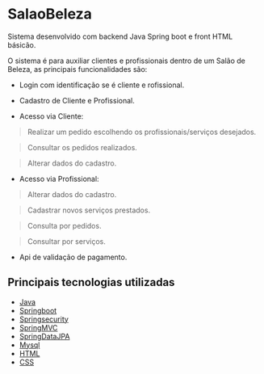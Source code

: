# SalaoBeleza

Sistema desenvolvido com backend Java Spring boot e front HTML básicão.

O sistema é para auxiliar clientes e profissionais dentro de um Salão de Beleza, as principais funcionalidades são:

- Login com identificação se é cliente e rofissional.

- Cadastro de Cliente e Profissional.

- Acesso via Cliente:

> Realizar um pedido escolhendo os profissionais/serviços desejados.

> Consultar os pedidos realizados.

> Alterar dados do cadastro.


- Acesso via Profissional:

> Alterar dados do cadastro.

> Cadastrar novos serviços prestados.

> Consulta por pedidos.

> Consultar por serviços.


- Api de validação de pagamento.


## Principais tecnologias utilizadas
- [Java](https://www.java.com/pt_BR/download/faq/develop.xml) 
- [Springboot](https://spring.io/projects/spring-boot)
- [Springsecurity](https://spring.io/projects/spring-security)
- [SpringMVC](https://docs.spring.io/spring/docs/current/spring-framework-reference/web.html#mvc)
- [SpringDataJPA](https://spring.io/projects/spring-data-jpa)
- [Mysql](https://www.mysql.com/)
- [HTML](https://www.w3schools.com/html/)
- [CSS](https://www.w3schools.com/css/)

